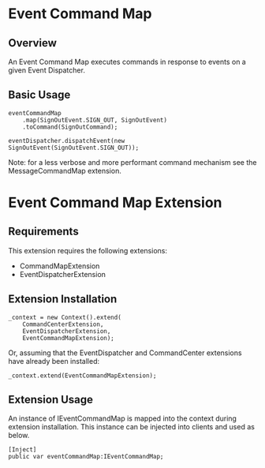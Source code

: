 # Event Command Map

## Overview

An Event Command Map executes commands in response to events on a given Event Dispatcher.

## Basic Usage

    eventCommandMap
        .map(SignOutEvent.SIGN_OUT, SignOutEvent)
        .toCommand(SignOutCommand);
    
    eventDispatcher.dispatchEvent(new SignOutEvent(SignOutEvent.SIGN_OUT));

Note: for a less verbose and more performant command mechanism see the MessageCommandMap extension.

# Event Command Map Extension

## Requirements

This extension requires the following extensions:

+ CommandMapExtension
+ EventDispatcherExtension

## Extension Installation

    _context = new Context().extend(
    	CommandCenterExtension,
    	EventDispatcherExtension,
	    EventCommandMapExtension);

Or, assuming that the EventDispatcher and CommandCenter extensions have already been installed:

	_context.extend(EventCommandMapExtension);

## Extension Usage

An instance of IEventCommandMap is mapped into the context during extension installation. This instance can be injected into clients and used as below.

	[Inject]
	public var eventCommandMap:IEventCommandMap;

